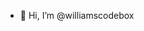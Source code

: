 - 👋 Hi, I’m @williamscodebox


<!---
williamscodebox/williamscodebox is a ✨ special ✨ repository because its `README.md` (this file) appears on your GitHub profile.
You can click the Preview link to take a look at your changes.
--->
